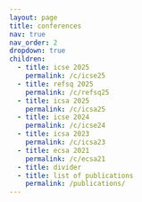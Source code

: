 ```yaml
---
layout: page
title: conferences
nav: true
nav_order: 2
dropdown: true
children:
  - title: icse 2025
    permalink: /c/icse25
  - title: refsq 2025
    permalink: /c/refsq25
  - title: icsa 2025
    permalink: /c/icsa25
  - title: icse 2024
    permalink: /c/icse24
  - title: icsa 2023
    permalink: /c/icsa23
  - title: ecsa 2021
    permalink: /c/ecsa21
  - title: divider
  - title: list of publications
    permalink: /publications/
---
```

